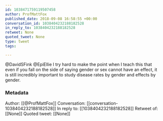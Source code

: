 ```yaml
---
id: 1038471759119507458
author: ProfMattFox
published_date: 2018-09-08 16:58:55 +00:00
conversation_id: 1038404232188182528
in_reply_to: 1038404232188182528
retweet: None
quoted_tweet: None
type: tweet
tags:

---
```


@DavidSFink @EpiEllie I try hard to make the point when I teach this that even if you fall on the side of saying gender or sex cannot have an effect, it is still incredibly important to study disease rates by gender and effects by gender.

### Metadata

Author: [[@ProfMattFox]]
Conversation: [[conversation-1038404232188182528]]
In reply to: [[1038404232188182528]]
Retweet of: [[None]]
Quoted tweet: [[None]]
